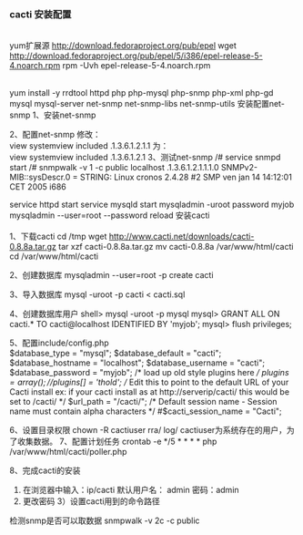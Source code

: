 ### cacti 安装配置
 <br>yum扩展源
  http://download.fedoraproject.org/pub/epel
  wget http://download.fedoraproject.org/pub/epel/5/i386/epel-release-5-4.noarch.rpm
  rpm -Uvh epel-release-5-4.noarch.rpm </br>



  <br> yum install  -y rrdtool httpd php php-mysql php-snmp php-xml php-gd mysql mysql-server net-snmp net-snmp-libs net-snmp-utils
  安装配置net-snmp
  1、安装net-snmp
  
  2、配置net-snmp
  修改：  
  view systemview included .1.3.6.1.2.1.1
  为：  
  view systemview included .1.3.6.1.2.1 
  3、测试net-snmp 
  /# service snmpd start 
  /# snmpwalk -v 1 -c public localhost .1.3.6.1.2.1.1.1.0 
  SNMPv2-MIB::sysDescr.0 = STRING: Linux cronos 2.4.28 #2 SMP ven jan 14 14:12:01 CET 2005 i686 
 
  service httpd start 
  service mysqld start 
  mysqladmin -uroot password myjob 
  mysqladmin --user=root --password reload 
  安装cacti</br> 
  <br> 1、下载cacti 
  cd /tmp 
  wget http://www.cacti.net/downloads/cacti-0.8.8a.tar.gz 
  tar xzf cacti-0.8.8a.tar.gz 
  mv cacti-0.8.8a /var/www/html/cacti 
  cd /var/www/html/cacti 
  
  2、创建数据库 
  mysqladmin --user=root -p create cacti 
  
  3、导入数据库 
  mysql -uroot -p cacti < cacti.sql 
  
  4、创建数据库用户 
  shell> mysql -uroot -p mysql 
  mysql> GRANT ALL ON cacti.* TO cacti@localhost IDENTIFIED BY 'myjob'; 
  mysql> flush privileges; 
  
  5、配置include/config.php 
   <br> $database_type = "mysql"; 
   $database_default = "cacti"; 
   $database_hostname = "localhost"; 
   $database_username = "cacti"; 
   $database_password = "myjob"; 
   /* load up old style plugins here  */
   $plugins = array(); 
   //$plugins[] = 'thold'; 
   /* 
   Edit this to point to the default URL of your Cacti install 
   ex: if your cacti install as at http://serverip/cacti/ this 
   would be set to /cacti/ 
   */ 
   $url_path = "/cacti/"; 
   /* Default session name - Session name must contain alpha characters */ 
   #$cacti_session_name = "Cacti";</br>
  
  6、设置目录权限 
   chown -R cactiuser rra/ log/ 
   cactiuser为系统存在的用户，为了收集数据。 
  7、配置计划任务 
   crontab -e 
   */5 * * * * php /var/www/html/cacti/poller.php 
 
  8、完成cacti的安装 
   1) 在浏览器中输入：ip/cacti 
   默认用户名： admin  密码：admin 
   2) 更改密码 
   3）设置cacti用到的命令路径 

 
   检测snmp是否可以取数据 
   snmpwalk -v 2c -c public 
 </br> 
 
